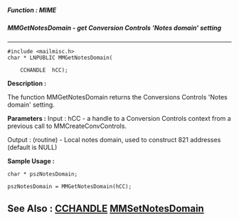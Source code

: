 ##### Function : MIME
##### MMGetNotesDomain - get Conversion Controls 'Notes domain' setting
---
```
#include <mailmisc.h>
char * LNPUBLIC MMGetNotesDomain(

	CCHANDLE  hCC);
```
**Description :**

The function  MMGetNotesDomain returns the Conversions Controls 'Notes domain' 
setting.

**Parameters :**
Input :
hCC  -  a handle to a Conversion Controls context from a previous call to MMCreateConvControls.

Output :
(routine)  -  Local notes domain, used to construct 821 addresses (default is NULL)



**Sample Usage :**
```
char * pszNotesDomain;

pszNotesDomain = MMGetNotesDomain(hCC);

```
**See Also :**
[CCHANDLE](/domino-c-api-docs/reference/Data/CCHANDLE)
[MMSetNotesDomain](/domino-c-api-docs/reference/Func/MMSetNotesDomain)
---
